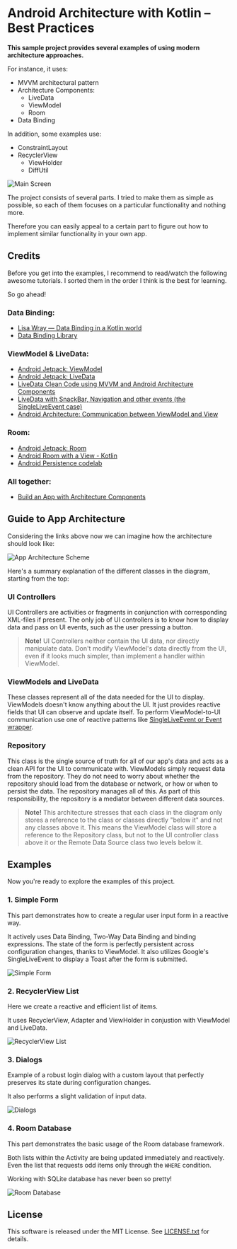 # Android Architecture with Kotlin – Best Practices

**This sample project provides several examples of using modern architecture approaches.**

For instance, it uses:

* MVVM architectural pattern
* Architecture Components:
  * LiveData
  * ViewModel
  * Room
* Data Binding

In addition, some examples use:

* ConstraintLayout
* RecyclerView
	* ViewHolder
	* DiffUtil

![Main Screen](etc/readme-files/main.png)

The project consists of several parts. I tried to make them as simple as possible,
so each of them focuses on a particular functionality and nothing more.

Therefore you can easily appeal to a certain part
to figure out how to implement similar functionality in your own app.



## Credits

Before you get into the examples, I recommend to read/watch the following awesome tutorials.
I sorted them in the order I think is the best for learning.

So go ahead!

### Data Binding:

* [Lisa Wray — Data Binding in a Kotlin world][TW9dSEgJIa8]
* [Data Binding Library][data-binding]

### ViewModel & LiveData:

* [Android Jetpack: ViewModel][5qlIPTDE274]
* [Android Jetpack: LiveData][OMcDk2_4LSk]
* [LiveData Clean Code using MVVM and Android Architecture Components][53468ed0dc1f]
* [LiveData with SnackBar, Navigation and other events (the SingleLiveEvent case)][ac2622673150]
* [Android Architecture: Communication between ViewModel and View][ce14805d72bf]

### Room:

* [Android Jetpack: Room][SKWh4ckvFPM]
* [Android Room with a View - Kotlin][room-with-a-view-kotlin]
* [Android Persistence codelab][persistence]

### All together:

* [Build an App with Architecture Components][build-app-with-arch-components]



## Guide to App Architecture

Considering the links above now we can imagine how the architecture should look like:

![App Architecture Scheme](etc/readme-files/app-architecture.png)

Here's a summary explanation of the different classes in the diagram, starting from the top:

### UI Controllers

UI Controllers are activities or fragments in conjunction with corresponding XML-files if present.
The only job of UI controllers is to know how to display data and pass on UI events,
such as the user pressing a button.

> **Note!**
> UI Controllers neither contain the UI data, nor directly manipulate data.
> Don't modify ViewModel's data directly from the UI, even if it looks much simpler, than implement a handler within ViewModel.

### ViewModels and LiveData

These classes represent all of the data needed for the UI to display.
ViewModels doesn't know anything about the UI. It just provides reactive fields that UI can observe and update itself.
To perform ViewModel-to-UI communication use one of reactive patterns like [SingleLiveEvent or Event wrapper][ac2622673150].

### Repository

This class is the single source of truth for all of our app's data and acts as a clean API for the UI to communicate with.
ViewModels simply request data from the repository.
They do not need to worry about whether the repository should load from the database or network,
or how or when to persist the data. The repository manages all of this.
As part of this responsibility, the repository is a mediator between different data sources.

> **Note!**
> This architecture stresses that each class in the diagram only stores a reference to the class or classes
> directly "below it" and not any classes above it.
> This means the ViewModel class will store a reference to the Repository class,
> but not to the UI controller class above it or the Remote Data Source class two levels below it.


## Examples

Now you're ready to explore the examples of this project.

### 1. Simple Form

This part demonstrates how to create a regular user input form in a reactive way.

It actively uses Data Binding, Two-Way Data Binding and binding expressions.
The state of the form is perfectly persistent across configuration changes, thanks to ViewModel.
It also utilizes Google's SingleLiveEvent to display a Toast after the form is submitted.

![Simple Form](etc/readme-files/part-1.gif)

### 2. RecyclerView List

Here we create a reactive and efficient list of items.

It uses RecyclerView, Adapter and ViewHolder in conjustion with ViewModel and LiveData.

![RecyclerView List](etc/readme-files/part-2.gif)

### 3. Dialogs

Example of a robust login dialog with a custom layout
that perfectly preserves its state during configuration changes.

It also performs a slight validation of input data.

![Dialogs](etc/readme-files/part-3.gif)

### 4. Room Database

This part demonstrates the basic usage of the Room database framework.

Both lists within the Activity are being updated immediately and reactively.
Even the list that requests odd items only through the `WHERE` condition.

Working with SQLite database has never been so pretty!

![Room Database](etc/readme-files/part-4.gif)



## License

This software is released under the MIT License.
See [LICENSE.txt](LICENSE.txt) for details.



[TW9dSEgJIa8]: https://www.youtube.com/watch?v=TW9dSEgJIa8
[data-binding]: https://developer.android.com/topic/libraries/data-binding/

[5qlIPTDE274]: https://www.youtube.com/watch?v=5qlIPTDE274
[OMcDk2_4LSk]: https://www.youtube.com/watch?v=OMcDk2_4LSk
[53468ed0dc1f]: https://android.jlelse.eu/lets-keep-activity-dumb-using-livedata-53468ed0dc1f
[ac2622673150]: https://medium.com/androiddevelopers/livedata-with-snackbar-navigation-and-other-events-the-singleliveevent-case-ac2622673150
[ce14805d72bf]: https://android.jlelse.eu/android-architecture-communication-between-viewmodel-and-view-ce14805d72bf

[SKWh4ckvFPM]: https://www.youtube.com/watch?v=SKWh4ckvFPM
[room-with-a-view-kotlin]: https://codelabs.developers.google.com/codelabs/android-room-with-a-view-kotlin/
[persistence]: https://codelabs.developers.google.com/codelabs/android-persistence/

[build-app-with-arch-components]: https://codelabs.developers.google.com/codelabs/build-app-with-arch-components/

